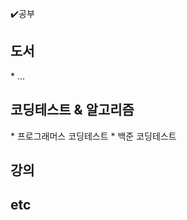 :heavy_check_mark:공부

<h2>도서</h2>
* ...

<h2>코딩테스트 & 알고리즘</h2>
* 프로그래머스 코딩테스트
* 백준 코딩테스트

<h2>강의</h2>

<h2>etc</h2>
